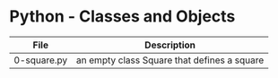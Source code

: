 # Python - Classes and Objects
|File				|Description					|
|-----------------------|-----------------------------------------|
|0-square.py		|an empty class Square that defines a square|

